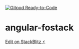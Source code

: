 [![Gitpod Ready-to-Code](https://img.shields.io/badge/Gitpod-Ready--to--Code-blue?logo=gitpod)](https://gitpod.io/#https://github.com/FOStack/angular-fostack) 

# angular-fostack

[Edit on StackBlitz ⚡️](https://stackblitz.com/edit/angular-fostack)